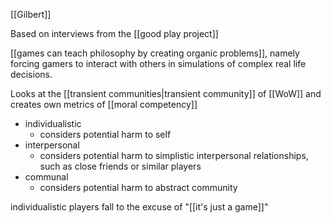 [[Gilbert]]

Based on interviews from the [[good play project]]

[[games can teach philosophy by creating organic problems]], namely forcing gamers to interact with others in simulations of complex real life decisions.

Looks at the [[transient communities|transient community]] of [[WoW]] and creates own metrics of [[moral competency]]

 - individualistic
   - considers potential harm to self
 - interpersonal
   - considers potential harm to simplistic interpersonal relationships, such as close friends or similar players
 - communal
   - considers potential harm to abstract community

individualistic players fall to the excuse of "[[it's just a game]]"
